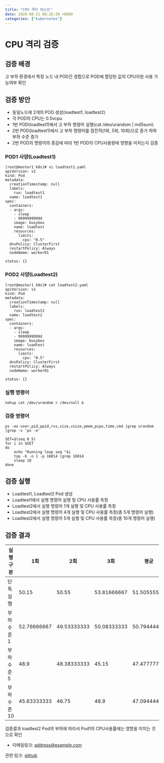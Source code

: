 ```yaml
---
title: "CPU 격리 테스트"
date: 2020-08-21 08:26:28 +0800
categories: ["kubernetes"]
---
```


# CPU 격리 검증

## 검증 배경

고 부하 환경에서 특정 노드 내 POD간 경합으로
 POD에 할당된 값의  CPU자원 사용 가능여부 확인


## 검증 방안

- 동일노드에 2개의 POD 생성(loadtest1, loadtest2)
- 각 POD의 CPU는 0.5vcpu
- 1번 POD(loadtest1)에서 고 부하 명령어 실행(cat /dev/urandom | md5sum)
- 2번 POD(loadtest1)에서 고 부하 명령어를 점진적(1회, 5회, 10회)으로 증가 하여 부하 수준 증가
- 2번 POD의 명령어의 증감에 따라 1번 POD의 CPU사용량에 영향을 미치는지 검증

### POD1 사양(Loadtest1)

    [root@master1 k8s]# vi loadtest1.yaml
    apiVersion: v1
    kind: Pod
    metadata:
      creationTimestamp: null
      labels:
        run: loadtest1
      name: loadtest1
    spec:
      containers:
      - args:
        - sleep
        - 9999999999d
        image: busybox
        name: loadtest
        resources:
          limits:
            cpu: "0.5"
      dnsPolicy: ClusterFirst
      restartPolicy: Always
      nodeName: worker01

    status: {}

### POD2 사양(Loadtest2)

    [root@master1 k8s]# cat loadtest2.yaml
    apiVersion: v1
    kind: Pod
    metadata:
      creationTimestamp: null
      labels:
        run: loadtest2
      name: loadtest2
    spec:
      containers:
      - args:
        - sleep
        - 9999999999d
        image: busybox
        name: loadtest
        resources:
          limits:
            cpu: "0.5"
      dnsPolicy: ClusterFirst
      restartPolicy: Always
      nodeName: worker01

    status: {}

### 실행 명령어

    nohup cat /dev/urandom > /dev/null &

### 검증 명령어

    ps -eo user,pid,ppid,rss,size,vsize,pmem,pcpu,time,cmd |grep urandom |grep -v 'ps -e'

    SET=$(seq 0 5)
    for i in $SET
    do
        echo "Running loop seq "$i
        top -b -n 1 -p 16014 |grep 16014
        sleep 10
    done

## 검증 실행

- Loadtest1, Loadtest2 Pod 생성
- Loadtest1에서 실행 명령어 실행 및 CPU 사용률 측정
- Loadtest2에서 실행 명령어 1개 실행 및 CPU 사용률 측정
- Loadtest2에서 실행 명령어 4개 실행 및 CPU 사용률 측정(총 5개 명령어 실행)
- Loadtest2에서 실행 명령어 5개 실행 및 CPU 사용률 측정(총 10개 명령어 실행)

## 검증 결과

|실행구분|1회|2회|3회|평균|단독 실행 대비 사용률|
|------|---|---|---|---|---|
|단독실행|50.15|50.55|53.81666667|51.50555556|100.00%|
|부하수준 1|52.76666667|49.53333333|50.08333333|50.79444444|98.62%|
|부하수준 5|48.9|48.38333333|45.15|47.47777778|92.18%|
|부하수준 10|45.63333333|46.75|48.9|47.09444444|91.44%|

검증결과 loadtest2 Pod의 부하에 따라서 Pod1의 CPU사용률에는 영향을 미치는 것으로 확인

* 이메일링크: <address@example.com>

관련 링크: [github](https://github.com/jeonwoosung/k8s-install/tree/master/k8s_test/cpu-isolation/half_core, "github link")
